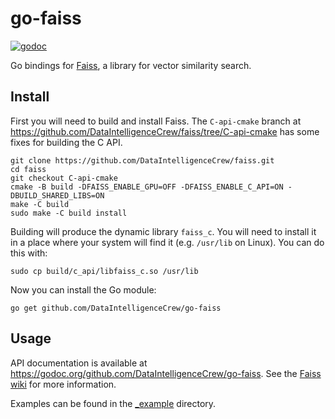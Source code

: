 # go-faiss

[![godoc](https://godoc.org/github.com/DataIntelligenceCrew/go-faiss?status.svg)](https://godoc.org/github.com/DataIntelligenceCrew/go-faiss)

Go bindings for [Faiss](https://github.com/facebookresearch/faiss), a library
for vector similarity search.

## Install

First you will need to build and install Faiss. The `C-api-cmake` branch at
https://github.com/DataIntelligenceCrew/faiss/tree/C-api-cmake has some fixes
for building the C API.

```
git clone https://github.com/DataIntelligenceCrew/faiss.git
cd faiss
git checkout C-api-cmake
cmake -B build -DFAISS_ENABLE_GPU=OFF -DFAISS_ENABLE_C_API=ON -DBUILD_SHARED_LIBS=ON
make -C build
sudo make -C build install
```

Building will produce the dynamic library `faiss_c`.
You will need to install it in a place where your system will find it (e.g.
`/usr/lib` on Linux).
You can do this with:

    sudo cp build/c_api/libfaiss_c.so /usr/lib

Now you can install the Go module:

    go get github.com/DataIntelligenceCrew/go-faiss

## Usage

API documentation is available at <https://godoc.org/github.com/DataIntelligenceCrew/go-faiss>.
See the [Faiss wiki](https://github.com/facebookresearch/faiss/wiki) for more
information.

Examples can be found in the [_example](_example) directory.

